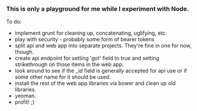 
### This is only a playground for me while I experiment with Node.

To do:
* implement grunt for cleaning up, concatenating, uglifying, etc.
* play with security - probably some form of bearer tokens
* split api and web app into separate projects. They're fine in one for now, though.
* create api endpoint for setting 'got' field to true and setting strikethrough on those items in the web app.
* look around to see if the _id field is generally accepted for api use or if some other name for it should be used.
* install the rest of the web app libraries via bower and clean up old libraries.
* yeoman.
* profit! ;)
